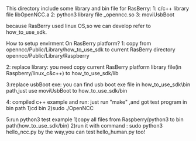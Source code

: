 This directory include some library and bin file for RasBerry:
1: c/c++ library file libOpenNCC.a
2: python3 library file _openncc.so
3: moviUsbBoot

because  RasBerry used linux OS,so we can develop refer to how_to_use_sdk.

How to setup  envirment On RasBerry platform?
1: copy from  openncc/Public/Library/how_to_use_sdk to current 
RasBerry directory  openncc/Public/Library/Raspberry

2: replace library:
you need copy current RasBerry platform library file(in Raspberry/linux_c&c++) to how_to_use_sdk/lib

3:replace usbBoot exe:
you can find usb boot exe file in how_to_use_sdk\bin path,just use moviUsbBoot to how_to_use_sdk/bin

4: compiled c++ example and run: 
just run "make" ,and got test program in bin path
1)cd bin
2)sudo ./OpenNCC

5:run python3 test example
1)copy  all files from Raspberry/python3  to bin path(how_to_use_sdk/bin)
2)run it with command :
sudo python3 hello_ncc.py
by the way,you can test hello_human.py too!

